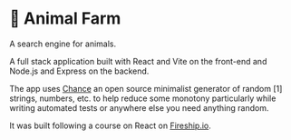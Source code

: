 # 🐻 Animal Farm

A search engine for animals.

A full stack application built with React and Vite on the front-end and Node.js and Express on the backend.

The app uses [Chance](https://chancejs.com/) an open source minimalist generator of random [1] strings, numbers, etc. to help reduce some monotony particularly while writing automated tests or anywhere else you need anything random.

It was built following a course on React on [Fireship.io](https://fireship.io/).